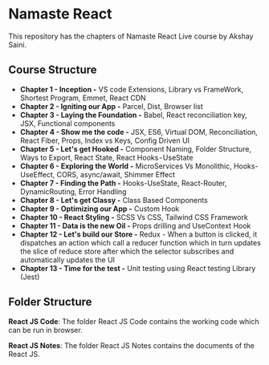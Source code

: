 # Namaste React

This repository has the chapters of Namaste React Live course by Akshay Saini. 

## Course Structure
- **Chapter 1 - Inception -** VS code Extensions, Library vs FrameWork, Shortest Program, Emmet, React CDN
- **Chapter 2 - Igniting our App -** Parcel, Dist, Browser list
- **Chapter 3 - Laying the Foundation -** Babel, React reconciliation key, JSX, Functional components
- **Chapter 4 - Show me the code -** JSX, ES6, Virtual DOM, Reconciliation, React Fiber, Props, Index vs Keys, Config Driven UI
- **Chapter 5 - Let's get Hooked -** Component Naming, Folder Structure, Ways to Export, React State, React Hooks - UseState
- **Chapter 6 - Exploring the World -** MicroServices Vs Monolithic, Hooks-UseEffect, CORS, async/await, Shimmer Effect
- **Chapter 7 - Finding the Path -** Hooks-UseState, React-Router, DynamicRouting, Error Handling
- **Chapter 8 - Let's get Classy -** Class Based Components
- **Chapter 9 - Optimizing our App -** Custom Hook
- **Chapter 10 - React Styling -** SCSS Vs CSS, Tailwind CSS Framework
- **Chapter 11 - Data is the new Oil -** Props drilling and UseContext Hook
- **Chapter 12 - Let's build our Store -** Redux - When a button is clicked, it dispatches an action which call a reducer function which in turn updates the slice of reduce store after which the selector subscribes and automatically updates the UI
- **Chapter 13 - Time for the test -** Unit testing using React testing Library (Jest)

## Folder Structure
**React JS Code**: The folder React JS Code contains the working code which can be run in browser.

**React JS Notes**: The folder React JS Notes contains the documents of the React JS.

